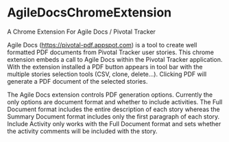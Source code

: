 # AgileDocsChromeExtension
A Chrome Extension For Agile Docs / Pivotal Tracker

Agile Docs (https://pivotal-pdf.appspot.com) is a tool to create well formatted PDF documents from Pivotal Tracker user stories. This chrome extension embeds a call to Agile Docs within the Pivotal Tracker application. With the extension installed a PDF button appears in tool bar with the multiple stories selection tools (CSV, clone, delete...). Clicking PDF will generate a PDF document of the selected stories.

The Agile Docs extension controls PDF generation options. Currently the only options are document format and whether to include activities. The Full Document format includes the entire description of each story whereas the Summary Document format includes only the first paragraph of each story. Include Activity only works with the Full Document format and sets whether the activity comments will be included with the story. 



